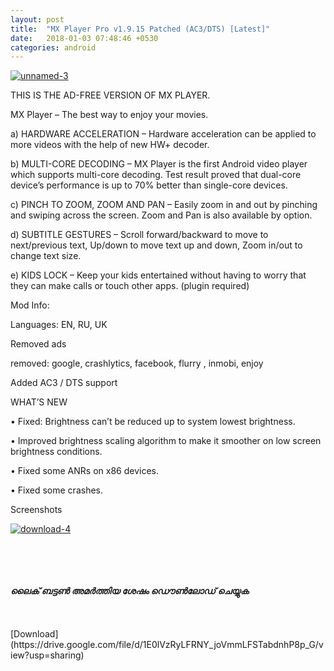 ```yaml
---
layout: post
title:  "MX Player Pro v1.9.15 Patched (AC3/DTS) [Latest]"
date:   2018-01-03 07:48:46 +0530
categories: android
---
```


<a href='https://postimages.org/' target='_blank'><img src='https://s9.postimg.org/54ksahdhb/unnamed-3.png' border='0' alt='unnamed-3'/></a>


THIS IS THE AD-FREE VERSION OF MX PLAYER.

MX Player – The best way to enjoy your movies.

a) HARDWARE ACCELERATION – Hardware acceleration can be applied to more videos with the help of new HW+ decoder.

b) MULTI-CORE DECODING – MX Player is the first Android video player which supports multi-core decoding. Test result proved that dual-core device’s performance is up to 70% better than single-core devices.

c) PINCH TO ZOOM, ZOOM AND PAN – Easily zoom in and out by pinching and swiping across the screen. Zoom and Pan is also available by option.

d) SUBTITLE GESTURES – Scroll forward/backward to move to next/previous text, Up/down to move text up and down, Zoom in/out to change text size.

e) KIDS LOCK – Keep your kids entertained without having to worry that they can make calls or touch other apps. (plugin required)

Mod Info:

Languages: EN, RU, UK

Removed ads

removed: google, crashlytics, facebook, flurry , inmobi, enjoy

Added AC3 / DTS support

WHAT’S NEW

• Fixed: Brightness can’t be reduced up to system lowest brightness.

• Improved brightness scaling algorithm to make it smoother on low screen brightness conditions.

• Fixed some ANRs on x86 devices.

• Fixed some crashes.

Screenshots

<a href='https://postimg.org/image/z998vxy0r/' target='_blank'><img src='https://s9.postimg.org/oz6twp85b/download-4.jpg' border='0' alt='download-4'/></a>


<br>
<br>
<br>
<br>
<strong><em>ലൈക് ബട്ടൺ അമർത്തിയ ശേഷം ഡൌൺലോഡ് ചെയ്യുക</em></strong>
<br>
<br>
<br>
<br>
[Download](https://drive.google.com/file/d/1E0lVzRyLFRNY_joVmmLFSTabdnhP8p_G/view?usp=sharing)

